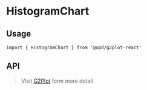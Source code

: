 # HistogramChart

## Usage

```tsx | pure
import { HistogramChart } from '@opd/g2plot-react'
```

## API

<API id="HistogramChart"></API>

> Visit [G2Plot](https://g2plot.antv.antgroup.com/api/plot-api) form more detail
